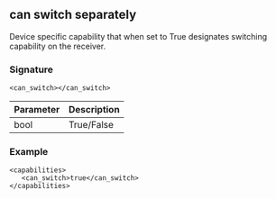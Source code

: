 ## can switch separately 

Device specific capability that when set to True designates switching capability on the receiver. 


### Signature
`<can_switch></can_switch>`


| Parameter | Description |
| --- | --- |
| bool | True/False |


### Example

```
<capabilities>
   <can_switch>true</can_switch>
</capabilities>
```
